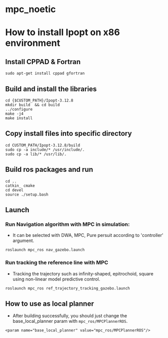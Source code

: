 # mpc_noetic

# How to install Ipopt on x86 environment  

## Install CPPAD & Fortran  
```
sudo apt-get install cppad gfortran  
```
  
## Build and install the libraries
 
```
cd {$CUSTOM_PATH}/Ipopt-3.12.8  
mkdir build  && cd build  
../configure  
make -j4  
make install  
```

## Copy install files into specific directory 
```
cd CUSTOM_PATH/Ipopt-3.12.8/build  
sudo cp -a include/* /usr/include/.  
sudo cp -a lib/* /usr/lib/.  
```

## Build ros packages and run 
```
cd ..
catkin_ cmake
cd devel
source ./setup.bash
```

## Launch

### Run Navigation algorithm with MPC in simulation: 

- It can be selected with DWA, MPC, Pure persuit according to 'controller' argument.
```
roslaunch mpc_ros nav_gazebo.launch
```


### Run tracking the reference line with MPC

- Tracking the trajectory such as infinity-shaped, epitrochoid, square using non-linear model predictive control.
```
roslaunch mpc_ros ref_trajectory_tracking_gazebo.launch
```


## How to use as local planner

- After building successfully, you should just change the base_local_planner param with `mpc_ros/MPCPlannerROS`.
```
<param name="base_local_planner" value="mpc_ros/MPCPlannerROS"/>
```